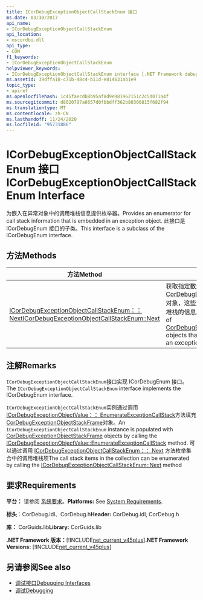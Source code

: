 ```yaml
---
title: ICorDebugExceptionObjectCallStackEnum 接口
ms.date: 03/30/2017
api_name:
- ICorDebugExceptionObjectCallStackEnum
api_location:
- mscordbi.dll
api_type:
- COM
f1_keywords:
- ICorDebugExceptionObjectCallStackEnum
helpviewer_keywords:
- ICorDebugExceptionObjectCallStackEnum interface [.NET Framework debugging]
ms.assetid: 39dffa18-c71b-48c4-b11d-e814631ab1e9
topic_type:
- apiref
ms.openlocfilehash: 1c45faecdb8b95af8d9e981962151c2c5d071a4f
ms.sourcegitcommit: d8020797a6657d0fbbdff362b80300815f682f94
ms.translationtype: MT
ms.contentlocale: zh-CN
ms.lasthandoff: 11/24/2020
ms.locfileid: "95731886"
---
```

# <a name="icordebugexceptionobjectcallstackenum-interface"></a><span data-ttu-id="066a5-102">ICorDebugExceptionObjectCallStackEnum 接口</span><span class="sxs-lookup"><span data-stu-id="066a5-102">ICorDebugExceptionObjectCallStackEnum Interface</span></span>

<span data-ttu-id="066a5-103">为嵌入在异常对象中的调用堆栈信息提供枚举器。</span><span class="sxs-lookup"><span data-stu-id="066a5-103">Provides an enumerator for call stack information that is embedded in an exception object.</span></span> <span data-ttu-id="066a5-104">此接口是 ICorDebugEnum 接口的子类。</span><span class="sxs-lookup"><span data-stu-id="066a5-104">This interface is a subclass of the ICorDebugEnum interface.</span></span>  
  
## <a name="methods"></a><span data-ttu-id="066a5-105">方法</span><span class="sxs-lookup"><span data-stu-id="066a5-105">Methods</span></span>  
  
|<span data-ttu-id="066a5-106">方法</span><span class="sxs-lookup"><span data-stu-id="066a5-106">Method</span></span>|<span data-ttu-id="066a5-107">说明</span><span class="sxs-lookup"><span data-stu-id="066a5-107">Description</span></span>|  
|------------|-----------------|  
|[<span data-ttu-id="066a5-108">ICorDebugExceptionObjectCallStackEnum：： Next</span><span class="sxs-lookup"><span data-stu-id="066a5-108">ICorDebugExceptionObjectCallStackEnum::Next</span></span>](icordebugexceptionobjectcallstackenum-next-method.md)|<span data-ttu-id="066a5-109">获取指定数量的 [CorDebugExceptionObjectStackFrame](cordebugexceptionobjectstackframe-structure.md) 对象，这些对象包含有关异常对象的调用堆栈的信息。</span><span class="sxs-lookup"><span data-stu-id="066a5-109">Gets a specified number of [CorDebugExceptionObjectStackFrame](cordebugexceptionobjectstackframe-structure.md) objects that contain information about an exception object's call stack.</span></span>|  
  
## <a name="remarks"></a><span data-ttu-id="066a5-110">注解</span><span class="sxs-lookup"><span data-stu-id="066a5-110">Remarks</span></span>  

 <span data-ttu-id="066a5-111">`ICorDebugExceptionObjectCallStackEnum`接口实现 ICorDebugEnum 接口。</span><span class="sxs-lookup"><span data-stu-id="066a5-111">The `ICorDebugExceptionObjectCallStackEnum` interface implements the ICorDebugEnum interface.</span></span>  
  
 <span data-ttu-id="066a5-112">`ICorDebugExceptionObjectCallStackEnum`实例通过调用[ICorDebugExceptionObjectValue：： EnumerateExceptionCallStack](icordebugexceptionobjectvalue-enumerateexceptioncallstack-method.md)方法填充[CorDebugExceptionObjectStackFrame](cordebugexceptionobjectstackframe-structure.md)对象。</span><span class="sxs-lookup"><span data-stu-id="066a5-112">An `ICorDebugExceptionObjectCallStackEnum` instance is populated with [CorDebugExceptionObjectStackFrame](cordebugexceptionobjectstackframe-structure.md) objects by calling the [ICorDebugExceptionObjectValue::EnumerateExceptionCallStack](icordebugexceptionobjectvalue-enumerateexceptioncallstack-method.md) method.</span></span> <span data-ttu-id="066a5-113">可以通过调用 [ICorDebugExceptionObjectCallStackEnum：： Next](icordebugexceptionobjectcallstackenum-next-method.md) 方法枚举集合中的调用堆栈项</span><span class="sxs-lookup"><span data-stu-id="066a5-113">The call stack items in the collection can be enumerated by calling the [ICorDebugExceptionObjectCallStackEnum::Next](icordebugexceptionobjectcallstackenum-next-method.md) method</span></span>  
  
## <a name="requirements"></a><span data-ttu-id="066a5-114">要求</span><span class="sxs-lookup"><span data-stu-id="066a5-114">Requirements</span></span>  

 <span data-ttu-id="066a5-115">**平台：** 请参阅 [系统要求](../../get-started/system-requirements.md)。</span><span class="sxs-lookup"><span data-stu-id="066a5-115">**Platforms:** See [System Requirements](../../get-started/system-requirements.md).</span></span>  
  
 <span data-ttu-id="066a5-116">**标头**：CorDebug.idl、CorDebug.h</span><span class="sxs-lookup"><span data-stu-id="066a5-116">**Header:** CorDebug.idl, CorDebug.h</span></span>  
  
 <span data-ttu-id="066a5-117">**库：** CorGuids.lib</span><span class="sxs-lookup"><span data-stu-id="066a5-117">**Library:** CorGuids.lib</span></span>  
  
 <span data-ttu-id="066a5-118">**.NET Framework 版本：**[!INCLUDE[net_current_v45plus](../../../../includes/net-current-v45plus-md.md)]</span><span class="sxs-lookup"><span data-stu-id="066a5-118">**.NET Framework Versions:** [!INCLUDE[net_current_v45plus](../../../../includes/net-current-v45plus-md.md)]</span></span>  
  
## <a name="see-also"></a><span data-ttu-id="066a5-119">另请参阅</span><span class="sxs-lookup"><span data-stu-id="066a5-119">See also</span></span>

- [<span data-ttu-id="066a5-120">调试接口</span><span class="sxs-lookup"><span data-stu-id="066a5-120">Debugging Interfaces</span></span>](debugging-interfaces.md)
- [<span data-ttu-id="066a5-121">调试</span><span class="sxs-lookup"><span data-stu-id="066a5-121">Debugging</span></span>](index.md)
